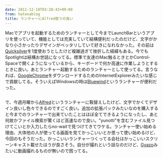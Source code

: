 ```yaml
---
date: 2011-12-18T03:28:43+09:00
from: hatenablog
title: ランチャーにAlfred使うの良い
---
```


<p>Macでアプリを起動するためのランチャーとして今までLaunchBarというアプリを使っていて、機能としては充実していて結構便利だったのだけど、文字がかなり小さかったりデザインがベッタリしていて好きになれなかった。その前は<a class="keyword" href="http://d.hatena.ne.jp/keyword/Quicksilver">Quicksilver</a>を1度使おうとしたけど複雑過ぎて挫折した経緯もある。今でもSpotlightは結構お世話になってる。標準で友達のMac触るときとかControl-Spaceで開くようになっているから、キーボードで何か高速に作業しようとするときに良い。あとランチャー起動するためのランチャーとして使ってる。言うなれば、<a class="keyword" href="http://d.hatena.ne.jp/keyword/GoogleChrome">GoogleChrome</a>をダウンロードするためのInternetExplorerみたいな感じで貢献してる。そういえばWindowsの時は<a class="keyword" href="http://d.hatena.ne.jp/keyword/Bluewind">Bluewind</a>というランチャーが便利だった。</p><p><img src="http://dl.dropbox.com/u/5978869/image/20111218_033118.png" alt="" style="display:block;margin:0 auto"/></p><p>で、今週月曜から<a href="http://www.alfredapp.com/">Alfred</a>というランチャーに鞍替えしたけど、文字でかくてデザイン良いし色々できるのですごく良い。追加の拡張パックみたいなのを購入すると今までのランチャーで出来ていたことはほぼ全てできるようになったし、あと何故かファイル検索が驚くほど高速なので良い。"yunotti"を含むファイル見つけてこいとか入力したらno-waitで見つけてきてウケる。ランチャー使い始める理由、大体他の人が使ってる画面を見てかっこいいとか思って使い始めるけど、今回のもそうだった。かっこいいランチャーつくってる会社はかっこいいスクリーンキャスト載せたほうが良さそう。自分が撮れという話なのだけど、<a class="keyword" href="http://d.hatena.ne.jp/keyword/Gyazo">Gyazo</a>みたいに動画撮れるものが無いので困ってる。</p>


